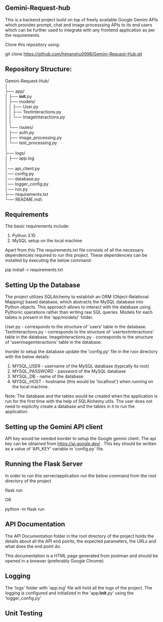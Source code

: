 <h2>Gemini-Request-hub</h2>

This is a backend project build on top of freely available Google Gemini APIs which provides prompt, chat and image processsing APIs to its end users which can be further used to integrate with any frontend application as per the requirements. 

Clone this repository using:

git clone https://github.com/himanshu0998/Gemini-Request-Hub.git

<h2>Repository Structure:</h2>

Gemini-Request-Hub/\
│\
├── app/\
│   ├── __init__.py\
│   ├── models/\
│   │   ├── User.py\
│   │   ├── TextInteractions.py\
│   │   └── ImageInteractions.py\
│   │\
│   └── routes/\
│       ├── auth.py\
│       ├── image_processing.py\
│       └── text_processing.py\
│\
├── logs/\
│   ├── app.log\
│\
│── api_client.py\
│── config.py\
│── database.py\
│── logger_config.py\
│── run.py\
├── requirements.txt\
└── README.md\

<h2>Requirements</h2>

The basic requirements include:

1. Python 3.10
2. MySQL setup on the local machine

Apart from this The requirements.txt file consists of all the necessary dependencies required to run this project. These dependencies can be installed by executing the below command:

pip install -r requirements.txt

<h2>Setting Up the Database</h2>

The project utilizes SQLAlchemy to establish an ORM (Object-Relational Mapping) based database, which abstracts the MySQL database into Python objects. This approach allows to interact with the database using Pythonic operations rather than writing raw SQL queries. Models for each tables is present in the 'app/models/' folder.

User.py - corresponds to the structure of 'users' table in the database.
TextInteractions.py - corresponds to the structure of 'usertextinteractions' table in the database.
ImageInteractions.py - corresponds to the structure of 'userimageinteractions' table in the database.

Inorder to setup the database update the 'config.py' file in the roor directory with the below details:

1. MYSQL_USER - username of the MySQL database (typically its root)
2. MYSQL_PASSWORD - password of the MySQL database
3. MYSQL_DB - name of the database
4. MYSQL_HOST - hostname (this would be 'localhost') when running on the local machine.

Note: The database and the tables would be created when the application is run for the first time with the help of SQLAlchemy utils. The user does not need to explicitly create a database and the tables in it to run the application. 

<h2>Setting up the Gemini API client</h2>

API key would be needed inorder to setup the Google gemini client. The api key can be obtained from https://ai.google.dev/ .
This key should be written as a value of 'API_KEY' variable in 'config.py' file.

<h2>Running the Flask Server</h2>

In order to run this server/application run the below command from the root directory of the project

flask run

OR

python -m flask run

<h2>API Documentation</h2>

The API Documentation folder in the root directory of the project holds the details about all the API end points, the expected parameters,
the URLs and what does the end point do.

This documentation is a HTML page generated from postman and should be opened in a browser (preferably Google Chrome)

<h2>Logging</h2>

The 'logs' folder with 'app.log' file will hold all the logs of the project. The logging is configured and initialized in the 'app/__init__.py' using the 'logger_config.py'

<h2>Unit Testing</h2>


